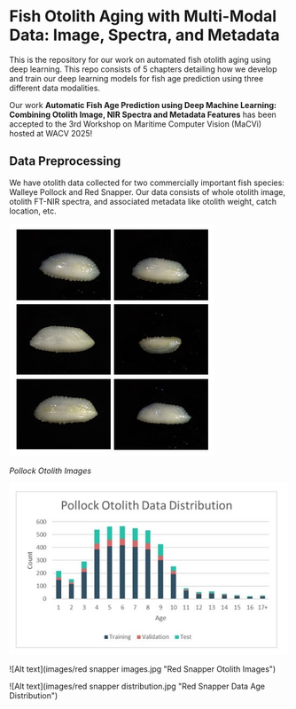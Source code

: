 # Fish Otolith Aging with Multi-Modal Data: Image, Spectra, and Metadata
This is the repository for our work on automated fish otolith aging using deep learning.  This repo consists of 5 chapters detailing how we develop and train our deep learning models for fish age prediction using three different data modalities.

Our work **Automatic Fish Age Prediction using Deep Machine Learning: Combining Otolith Image, NIR Spectra and Metadata Features** has been accepted to the 3rd Workshop on Maritime Computer Vision (MaCVi) hosted at WACV 2025!

## Data Preprocessing
We have otolith data collected for two commercially important fish species: Walleye Pollock and Red Snapper.  Our data consists of whole otolith image, otolith FT-NIR spectra, and associated metadata like otolith weight, catch location, etc.

![Alt text](images/pollock_images.jpg "Pollock Otolith Images")

*Pollock Otolith Images*

![Alt text](images/pollock_distribution.jpg "Pollock Data Age Distribution")

![Alt text](images/red snapper images.jpg "Red Snapper Otolith Images")

![Alt text](images/red snapper distribution.jpg "Red Snapper Data Age Distribution")